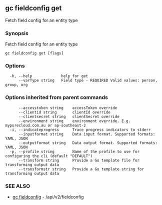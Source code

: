## gc fieldconfig get

Fetch field config for an entity type

### Synopsis

Fetch field config for an entity type

```
gc fieldconfig get [flags]
```

### Options

```
  -h, --help             help for get
      --varType string   Field type - REQUIRED Valid values: person, group, org
```

### Options inherited from parent commands

```
      --accesstoken string    accessToken override
      --clientid string       clientId override
      --clientsecret string   clientSecret override
      --environment string    environment override. E.g. mypurecloud.com.au or ap-southeast-2
  -i, --indicateprogress      Trace progress indicators to stderr
      --inputformat string    Data input format. Supported formats: YAML, JSON
      --outputformat string   Data output format. Supported formats: YAML, JSON
  -p, --profile string        Name of the profile to use for configuring the cli (default "DEFAULT")
      --transform string      Provide a Go template file for transforming output data
      --transformstr string   Provide a Go template string for transforming output data
```

### SEE ALSO

* [gc fieldconfig](gc_fieldconfig.html)	 - /api/v2/fieldconfig


